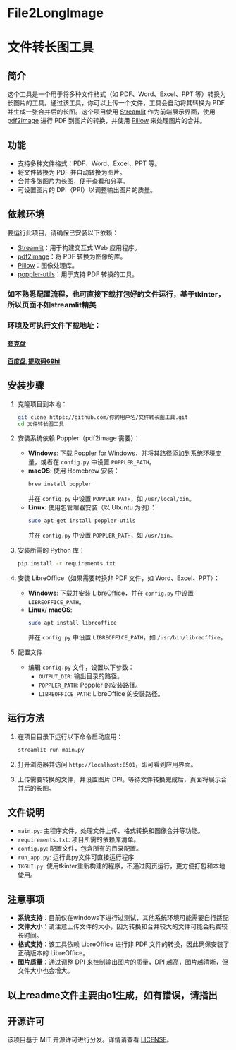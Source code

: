 # File2LongImage
# 文件转长图工具

## 简介
这个工具是一个用于将多种文件格式（如 PDF、Word、Excel、PPT 等）转换为长图片的工具。通过该工具，你可以上传一个文件，工具会自动将其转换为 PDF 并生成一张合并后的长图。这个项目使用 [Streamlit](https://streamlit.io/) 作为前端展示界面，使用 [pdf2image](https://github.com/Belval/pdf2image) 进行 PDF 到图片的转换，并使用 [Pillow](https://python-pillow.org/) 来处理图片的合并。

## 功能
- 支持多种文件格式：PDF、Word、Excel、PPT 等。
- 将文件转换为 PDF 并自动转换为图片。
- 合并多张图片为长图，便于查看和分享。
- 可设置图片的 DPI（PPI）以调整输出图片的质量。

## 依赖环境
要运行此项目，请确保已安装以下依赖：
- [Streamlit](https://streamlit.io/)：用于构建交互式 Web 应用程序。
- [pdf2image](https://github.com/Belval/pdf2image)：将 PDF 转换为图像的库。
- [Pillow](https://python-pillow.org/)：图像处理库。
- [poppler-utils](https://poppler.freedesktop.org/)：用于支持 PDF 转换的工具。

### 如不熟悉配置流程，也可直接下载打包好的文件运行，基于tkinter，所以页面不如streamlit精美
### 环境及可执行文件下载地址：

#### [夸克盘](https://pan.quark.cn/s/a5d0e37115a8)

#### [百度盘,提取码69hi](https://pan.baidu.com/s/1p6reebYtEnxt0od-BxIxyQ?pwd=69hi)

## 安装步骤
1. 克隆项目到本地：
    ```bash
    git clone https://github.com/你的用户名/文件转长图工具.git
    cd 文件转长图工具
    ```

2. 安装系统依赖 Poppler（pdf2image 需要）：
   - **Windows**: 下载 [Poppler for Windows](http://blog.alivate.com.au/poppler-windows/)，并将其路径添加到系统环境变量，或者在 `config.py` 中设置 `POPPLER_PATH`。
   - **macOS**: 使用 Homebrew 安装：
     ```bash
     brew install poppler
     ```
     并在 `config.py` 中设置 `POPPLER_PATH`，如 `/usr/local/bin`。
   - **Linux**: 使用包管理器安装（以 Ubuntu 为例）：
     ```bash
     sudo apt-get install poppler-utils
     ```
     并在 `config.py` 中设置 `POPPLER_PATH`，如 `/usr/bin`。

3. 安装所需的 Python 库：
    ```bash
    pip install -r requirements.txt
    ```

4. 安装 LibreOffice（如果需要转换非 PDF 文件，如 Word、Excel、PPT）：
   - **Windows**: 下载并安装 [LibreOffice](https://www.libreoffice.org/download/download/)，并在 `config.py` 中设置 `LIBREOFFICE_PATH`。
   - **Linux**/ **macOS**:
     ```bash
     sudo apt install libreoffice
     ```
     并在 `config.py` 中设置 `LIBREOFFICE_PATH`，如 `/usr/bin/libreoffice`。

5. 配置文件
   - 编辑 `config.py` 文件，设置以下参数：
     - `OUTPUT_DIR`: 输出目录的路径。
     - `POPPLER_PATH`: Poppler 的安装路径。
     - `LIBREOFFICE_PATH`: LibreOffice 的安装路径。

## 运行方法
1. 在项目目录下运行以下命令启动应用：
    ```bash
    streamlit run main.py
    ```

2. 打开浏览器并访问 `http://localhost:8501`，即可看到应用界面。

3. 上传需要转换的文件，并设置图片 DPI。等待文件转换完成后，页面将展示合并后的长图。



## 文件说明
- `main.py`: 主程序文件，处理文件上传、格式转换和图像合并等功能。
- `requirements.txt`: 项目所需的依赖库清单。
- `config.py`: 配置文件，包含所有的目录配置。
- `run_app.py`: 运行此py文件可直接运行程序
- `TKGUI.py`: 使用tkinter重新构建的程序，不通过网页运行，更方便打包和本地使用。
  
## 注意事项
- **系统支持**：目前仅在windows下进行过测试，其他系统环境可能需要自行适配
- **文件大小**：请注意上传文件的大小，因为转换和合并较大的文件可能会耗费较长时间。
- **格式支持**：该工具依赖 LibreOffice 进行非 PDF 文件的转换，因此确保安装了正确版本的 LibreOffice。
- **图片质量**：通过调整 DPI 来控制输出图片的质量，DPI 越高，图片越清晰，但文件大小也会增大。

## 以上readme文件主要由o1生成，如有错误，请指出

## 开源许可
该项目基于 MIT 开源许可进行分发。详情请查看 [LICENSE](LICENSE)。

